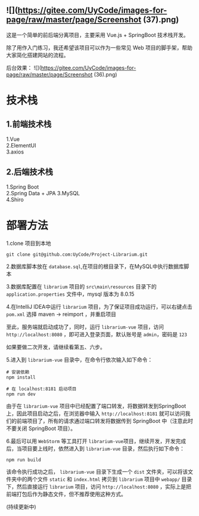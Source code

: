 ![](https://gitee.com/UyCode/images-for-page/raw/master/page/Screenshot (37).png)
---


这是一个简单的前后端分离项目，主要采用 Vue.js + SpringBoot 技术栈开发。

除了用作入门练习，我还希望该项目可以作为一些常见 Web 项目的脚手架，帮助大家简化搭建网站的流程。

后台效果：
![](https://gitee.com/UyCode/images-for-page/raw/master/page/Screenshot (36).png)

# 技术栈

## 1.前端技术栈

1.Vue  
2.ElementUI  
3.axios   

## 2.后端技术栈

1.Spring Boot  
2.Spring Data + JPA 
3.MySQL  
4.Shiro

# 部署方法

1.clone 项目到本地

`git clone git@github.com:UyCode/Project-Librarium.git`

2.数据库脚本放在 `database.sql`,在项目的根目录下，在MySQL中执行数据库脚本  

3.数据库配置在 `librarium` 项目的 `src\main\resources` 目录下的`application.properties` 文件中，mysql 版本为 8.0.15   

4.在IntelliJ IDEA中运行 `librarium` 项目，为了保证项目成功运行，可以右键点击 `pom.xml` 选择 maven -> reimport ，并重启项目

至此，服务端就启动成功了，同时，运行 `librarium-vue` 项目，访问 `http://localhost:8080` ，即可进入登录页面，默认账号是 `admin`，密码是 `123`

如果要做二次开发，请继续看第五、六步。

5.进入到 `librarium-vue` 目录中，在命令行依次输入如下命令：  

```
# 安装依赖
npm install

# 在 localhost:8181 启动项目
npm run dev

```  

由于在 `librarium-vue` 项目中已经配置了端口转发，将数据转发到SpringBoot上，因此项目启动之后，在浏览器中输入 `http://localhost:8181` 就可以访问我们的前端项目了，所有的请求通过端口转发将数据传到 SpringBoot 中（注意此时不要关闭 SpringBoot 项目）。

6.最后可以用 `WebStorm` 等工具打开 `librarium-vue`项目，继续开发，开发完成后，当项目要上线时，依然进入到 `librarium-vue` 目录，然后执行如下命令：  

```
npm run build
```  

该命令执行成功之后， `librarium-vue` 目录下生成一个 `dist` 文件夹，可以将该文件夹中的两个文件 `static` 和 `index.html` 拷贝到 `librarium` 项目中 `webapp/` 目录下，然后直接运行 `librarium` 项目，访问 `http://localhost:8080` ，实际上是把前端打包后作为静态文件，但不推荐使用这种方式。

(持续更新中)
